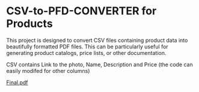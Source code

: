 # CSV-to-PFD-CONVERTER for Products
This project is designed to convert CSV files containing product data into beautifully formatted PDF files. This can be particularly useful for generating product catalogs, price lists, or other documentation.

CSV contains Link to the photo, Name, Description and Price (the code can easily modifed for other columns)


[Final.pdf](https://github.com/user-attachments/files/15858701/Final.pdf)
